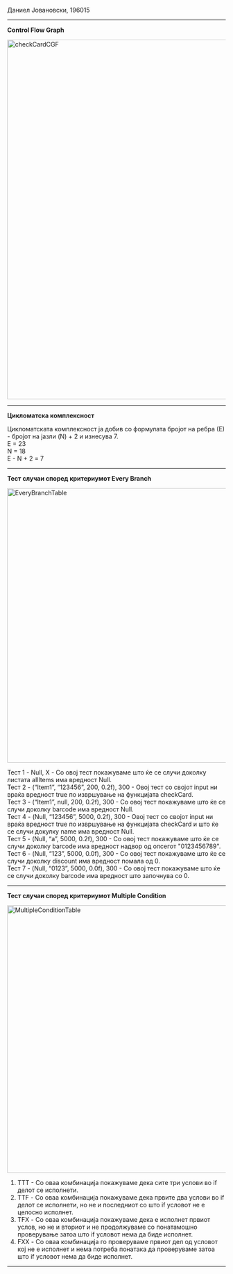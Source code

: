 Даниел Јовановски, 196015

<hr>

<b>Control Flow Graph</b>


<img width="828" alt="checkCardCGF" src="https://github.com/jovanovski262/SI_2024_lab2_196015/assets/60225356/d0dfeaf6-afdc-4bde-8b0a-b61f68e7024a">


<hr>

<b>Цикломатска комплексност</b>

Цикломатската комплексност ја добив со формулата бројот на ребра (Е) - бројот на јазли (N) + 2 и изнесува 7. <br>
E = 23 <br>
N = 18 <br>
E - N + 2 = 7

<hr>

<b>Тест случаи според критериумот Every Branch</b>

 <img width="632" alt="EveryBranchTable" src="https://github.com/jovanovski262/SI_2024_lab2_196015/assets/60225356/b3e7b895-5416-48d3-b72d-dd3bfe5a89d3">

Тест 1 - Null, X - Со овој тест покажуваме што ќе се случи доколку листата allItems има вредност Null. <br>
Тест 2 - (“Item1”, “123456”, 200, 0.2f), 300 - Овој тест со својот input ни враќа вредност true по извршување на функцијата checkCard. <br>
Тест 3 - (“Item1”, null, 200, 0.2f), 300 - Со овој тест покажуваме што ќе се случи доколку barcode има вредност Null. <br>
Тест 4 - (Null, “123456”, 5000, 0.2f), 300 -  Овој тест со својот input ни враќа вредност true по извршување на функцијата checkCard и што ќе се случи докулку name има вредност Null. <br>
Тест 5 - (Null, “a”, 5000, 0.2f), 300 - Со овој тест покажуваме што ќе се случи доколку barcode има вредност надвор од опсегот "0123456789". <br>
Тест 6 - (Null, “123”, 5000, 0.0f), 300 - Со овој тест покажуваме што ќе се случи доколку discount има вредност помала од 0. <br>
Тест 7 - (Null, “0123”, 5000, 0.0f), 300 - Со овој тест покажуваме што ќе се случи доколку barcode има вредност што започнува со 0. <br>

<hr>

<b>Тест случаи според критериумот Multiple Condition</b>

<img width="616" alt="MultipleConditionTable" src="https://github.com/jovanovski262/SI_2024_lab2_196015/assets/60225356/39ebc878-060b-4dba-874f-e138a639a6b1">

1. ТТТ - Со оваа комбинација покажуваме дека сите три услови во if делот се исполнети. <br>
2. TTF - Со оваа комбинација покажуваме дека првите два услови во if делот се исполнети, но не и последниот со што if условот не е целосно исполнет. <br>
3. TFX - Со оваа комбинација покажуваме дека е исполнет првиот услов, но не и вториот и не продолжуваме со понатамошно проверување затоа што if условот нема да биде исполнет. <br>
4. FXX - Со оваа комбинација го проверуваме првиот дел од условот кој не е исполнет и нема потреба понатака да проверуваме затоа што if условот нема да биде исполнет. <br>

<hr>



